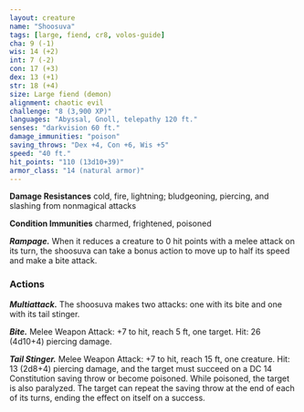 ```yaml
---
layout: creature
name: "Shoosuva"
tags: [large, fiend, cr8, volos-guide]
cha: 9 (-1)
wis: 14 (+2)
int: 7 (-2)
con: 17 (+3)
dex: 13 (+1)
str: 18 (+4)
size: Large fiend (demon)
alignment: chaotic evil
challenge: "8 (3,900 XP)"
languages: "Abyssal, Gnoll, telepathy 120 ft."
senses: "darkvision 60 ft."
damage_immunities: "poison"
saving_throws: "Dex +4, Con +6, Wis +5"
speed: "40 ft."
hit_points: "110 (13d10+39)"
armor_class: "14 (natural armor)"
---
```


**Damage Resistances** cold, fire, lightning; bludgeoning, piercing, and slashing from nonmagical attacks

**Condition Immunities** charmed, frightened, poisoned

***Rampage.*** When it reduces a creature to 0 hit points with a melee attack on its turn, the shoosuva can take a bonus action to move up to half its speed and make a bite attack.

### Actions

***Multiattack.*** The shoosuva makes two attacks: one with its bite and one with its tail stinger.

***Bite.*** Melee Weapon Attack: +7 to hit, reach 5 ft, one target. Hit: 26 (4d10+4) piercing damage.

***Tail Stinger.*** Melee Weapon Attack: +7 to hit, reach 15 ft, one creature. Hit: 13 (2d8+4) piercing damage, and the target must succeed on a DC 14 Constitution saving throw or become poisoned. While poisoned, the target is also paralyzed. The target can repeat the saving throw at the end of each of its turns, ending the effect on itself on a success.
